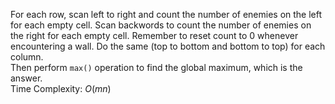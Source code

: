 For each row, scan left to right and count the number of enemies on the left for each empty cell. Scan backwords to count the number of enemies on the right for each empty cell. Remember to reset count to 0 whenever encountering a wall.
Do the same (top to bottom and bottom to top) for each column.  
Then perform `max()` operation to find the global maximum, which is the answer.  
Time Complexity: <span class="inlinecode">$O(mn)$</span>